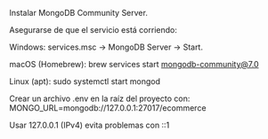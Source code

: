 Instalar MongoDB Community Server.

Asegurarse de que el servicio está corriendo:

Windows: services.msc → MongoDB Server → Start.

macOS (Homebrew): brew services start mongodb-community@7.0

Linux (apt): sudo systemctl start mongod

Crear un archivo .env en la raíz del proyecto con:
MONGO_URL=mongodb://127.0.0.1:27017/ecommerce

Usar 127.0.0.1 (IPv4) evita problemas con ::1
